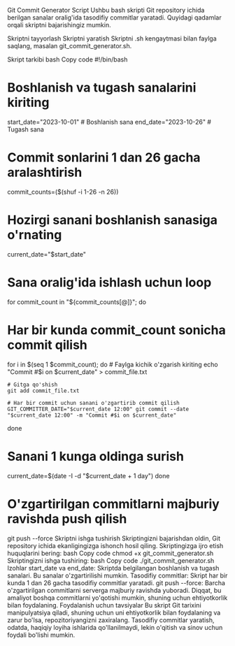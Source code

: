Git Commit Generator Script
Ushbu bash skripti Git repository ichida berilgan sanalar oralig'ida tasodifiy commitlar yaratadi. Quyidagi qadamlar orqali skriptni bajarishingiz mumkin.

Skriptni tayyorlash
Skriptni yaratish
Skriptni .sh kengaytmasi bilan faylga saqlang, masalan git_commit_generator.sh.

Skript tarkibi
bash
Copy code
#!/bin/bash

# Boshlanish va tugash sanalarini kiriting
start_date="2023-10-01"  # Boshlanish sana
end_date="2023-10-26"    # Tugash sana

# Commit sonlarini 1 dan 26 gacha aralashtirish
commit_counts=($(shuf -i 1-26 -n 26))

# Hozirgi sanani boshlanish sanasiga o'rnating
current_date="$start_date"

# Sana oralig'ida ishlash uchun loop
for commit_count in "${commit_counts[@]}"; do
  # Har bir kunda commit_count sonicha commit qilish
  for i in $(seq 1 $commit_count); do
    # Faylga kichik o'zgarish kiriting
    echo "Commit #$i on $current_date" > commit_file.txt

    # Gitga qo'shish
    git add commit_file.txt

    # Har bir commit uchun sanani o'zgartirib commit qilish
    GIT_COMMITTER_DATE="$current_date 12:00" git commit --date "$current_date 12:00" -m "Commit #$i on $current_date"
  done

  # Sanani 1 kunga oldinga surish
  current_date=$(date -I -d "$current_date + 1 day")
done

# O'zgartirilgan commitlarni majburiy ravishda push qilish
git push --force
Skriptni ishga tushirish
Skriptingizni bajarishdan oldin, Git repository ichida ekanligingizga ishonch hosil qiling.
Skriptingizga ijro etish huquqlarini bering:
bash
Copy code
chmod +x git_commit_generator.sh
Skriptingizni ishga tushiring:
bash
Copy code
./git_commit_generator.sh
Izohlar
start_date va end_date: Skriptda belgilangan boshlanish va tugash sanalari. Bu sanalar o'zgartirilishi mumkin.
Tasodifiy commitlar: Skript har bir kunda 1 dan 26 gacha tasodifiy commitlar yaratadi.
git push --force: Barcha o'zgartirilgan commitlarni serverga majburiy ravishda yuboradi. Diqqat, bu amaliyot boshqa commitlarni yo'qotishi mumkin, shuning uchun ehtiyotkorlik bilan foydalaning.
Foydalanish uchun tavsiyalar
Bu skript Git tarixini manipulyatsiya qiladi, shuning uchun uni ehtiyotkorlik bilan foydalaning va zarur bo'lsa, repozitoriyangizni zaxiralang.
Tasodifiy commitlar yaratish, odatda, haqiqiy loyiha ishlarida qo'llanilmaydi, lekin o'qitish va sinov uchun foydali bo'lishi mumkin.
